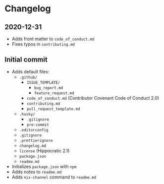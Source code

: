 # Changelog

## 2020-12-31

- Adds front matter to `code_of_conduct.md`
- Fixes typos in `contributing.md`

## Initial commit

- Adds default files:
  - `.github/`
    - `ISSUE_TEMPLATE/`
      - `bug_report.md`
      - `feature_request.md`
    - `code_of_conduct.md` (Contributor Covenant Code of Conduct 2.0)
    - `contributing.md`
    - `pull_request_template.md`
  - `.husky/`
    - `.gitignore`
    - `pre-commit`
  - `.editorconfig`
  - `.gitignore`
  - `.prettierignore`
  - `changelog.md`
  - `license` (Hippocratic 2.1)
  - `package.json`
  - `readme.md`
- Initializes `package.json` with `npm`
- Adds notes to `readme.md`
- Adds `nix-channel` command to `readme.md`
